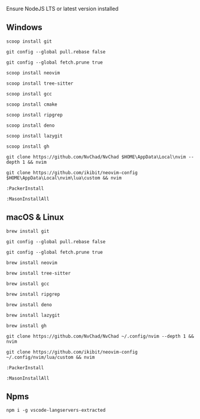 Ensure NodeJS LTS or latest version installed

## Windows

`scoop install git`

`git config --global pull.rebase false`

`git config --global fetch.prune true`

`scoop install neovim`

`scoop install tree-sitter`

`scoop install gcc`

`scoop install cmake`

`scoop install ripgrep`

`scoop install deno`

`scoop install lazygit`

`scoop install gh`

`git clone https://github.com/NvChad/NvChad $HOME\AppData\Local\nvim --depth 1 && nvim`

`git clone https://github.com/ikibit/neovim-config $HOME\AppData\Local\nvim\lua\custom && nvim`

`:PackerInstall`

`:MasonInstallAll`

## macOS & Linux

`brew install git`

`git config --global pull.rebase false`

`git config --global fetch.prune true`

`brew install neovim`

`brew install tree-sitter`

`brew install gcc`

`brew install ripgrep`

`brew install deno`

`brew install lazygit`

`brew install gh`

`git clone https://github.com/NvChad/NvChad ~/.config/nvim --depth 1 && nvim`

`git clone https://github.com/ikibit/neovim-config ~/.config/nvim/lua/custom && nvim`

`:PackerInstall`

`:MasonInstallAll`

 ## Npms
 
 `npm i -g vscode-langservers-extracted`
